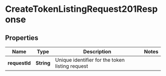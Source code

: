 

# CreateTokenListingRequest201Response


## Properties

| Name | Type | Description | Notes |
|------------ | ------------- | ------------- | -------------|
|**requestId** | **String** | Unique identifier for the token listing request |  |



